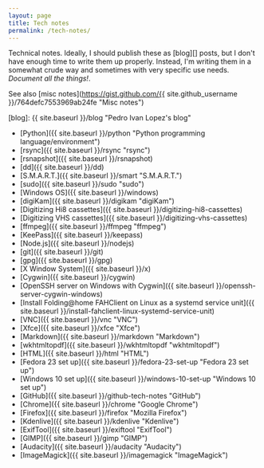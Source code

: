 ```yaml
---
layout: page
title: Tech notes
permalink: /tech-notes/
---
```


Technical notes. Ideally, I should publish these as [blog][] posts, but I don't
have enough time to write them up properly. Instead, I'm writing them in a
somewhat crude way and sometimes with very specific use needs. *Document all
the things!*.

See also
[misc notes](https://gist.github.com/{{ site.github_username }}/764defc7553969ab24fe "Misc notes")

[blog]: {{ site.baseurl }}/blog "Pedro Ivan Lopez's blog"

- [Python]({{ site.baseurl }}/python "Python programming language/environment")
- [rsync]({{ site.baseurl }}/rsync "rsync")
- [rsnapshot]({{ site.baseurl }}/rsnapshot)
- [dd]({{ site.baseurl }}/dd)
- [S.M.A.R.T.]({{ site.baseurl }}/smart "S.M.A.R.T.")
- [sudo]({{ site.baseurl }}/sudo "sudo")
- [Windows OS]({{ site.baseurl }}/windows)
- [digiKam]({{ site.baseurl }}/digikam "digiKam")
- [Digitizing Hi8 cassettes]({{ site.baseurl }}/digitizing-hi8-cassettes)
- [Digitizing VHS cassettes]({{ site.baseurl }}/digitizing-vhs-cassettes)
- [ffmpeg]({{ site.baseurl }}/ffmpeg "ffmpeg")
- [KeePass]({{ site.baseurl }}/keepass)
- [Node.js]({{ site.baseurl }}/nodejs)
- [git]({{ site.baseurl }}/git)
- [gpg]({{ site.baseurl }}/gpg)
- [X Window System]({{ site.baseurl }}/x)
- [Cygwin]({{ site.baseurl }}/cygwin)
- [OpenSSH server on Windows with Cygwin]({{ site.baseurl }}/openssh-server-cygwin-windows)
- [Install Folding@home FAHClient on Linux as a systemd service unit]({{ site.baseurl }}/install-fahclient-linux-systemd-service-unit)
- [VNC]({{ site.baseurl }}/vnc "VNC")
- [Xfce]({{ site.baseurl }}/xfce "Xfce")
- [Markdown]({{ site.baseurl }}/markdown "Markdown")
- [wkhtmltopdf]({{ site.baseurl }}/wkhtmltopdf "wkhtmltopdf")
- [HTML]({{ site.baseurl }}/html "HTML")
- [Fedora 23 set up]({{ site.baseurl }}/fedora-23-set-up "Fedora 23 set up")
- [Windows 10 set up]({{ site.baseurl }}/windows-10-set-up "Windows 10 set up")
- [GitHub]({{ site.baseurl }}/github-tech-notes "GitHub")
- [Chrome]({{ site.baseurl }}/chrome "Google Chrome")
- [Firefox]({{ site.baseurl }}/firefox "Mozilla Firefox")
- [Kdenlive]({{ site.baseurl }}/kdenlive "Kdenlive")
- [ExifTool]({{ site.baseurl }}/exiftool "ExifTool")
- [GIMP]({{ site.baseurl }}/gimp "GIMP")
- [Audacity]({{ site.baseurl }}/audacity "Audacity")
- [ImageMagick]({{ site.baseurl }}/imagemagick "ImageMagick")
